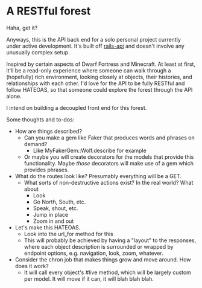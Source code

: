 # A RESTful forest

Haha, get it?

Anyways, this is the API back end for a solo personal project currently under active development. It's built off [rails-api](https://github.com/rails-api/rails-api) and doesn't involve any unusually complex setup.

Inspired by certain aspects of Dwarf Fortress and Minecraft. At least at first, it'll be a read-only experience where someone can walk through a (hopefully) rich environment, looking closely at objects, their histories, and relationships with each other. I'd love for the API to be fully RESTful and follow HATEOAS, so that someone could explore the forest through the API alone.

I intend on building a decoupled front end for this forest.


Some thoughts and to-dos:
- How are things described?
  - Can you make a gem like Faker that produces words and phrases on demand?
    - Like MyFakerGem::Wolf.describe for example
  - Or maybe you will create decorators for the models that provide this functionality. Maybe *those* decorators will make use of a gem which provides phrases.
- What do the routes look like? Presumably everything will be a GET.
  - What sorts of non-destructive actions exist? In the real world? What about
    - Look
    - Go North, South, etc.
    - Speak, shout, etc.
    - Jump in place
    - Zoom in and out
- Let's make this HATEOAS.
  - Look into the url_for method for this
  - This will probably be achieved by having a "layout" to the responses, where each object description is surrounded or wrapped by endpoint options, e.g. navigation, look, zoom, whatever.
- Consider the chron job that makes things grow and move around. How does it work?
  - It will call every object's #live method, which will be largely custom per model. It will move if it can, it will blah blah blah.